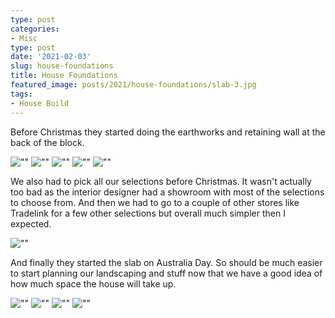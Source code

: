 ```yaml
---
type: post
categories:
- Misc
type: post
date: '2021-02-03'
slug: house-foundations
title: House Foundations
featured_image: posts/2021/house-foundations/slab-3.jpg
tags:
- House Build
---
```


Before Christmas they started doing the earthworks and retaining wall at the back of the block.

![""](earthworks-1.jpg)
![""](earthworks-2.jpg)
![""](earthworks-3.jpg)
![""](earthworks-4.jpg)
![""](earthworks-5.jpg)

We also had to pick all our selections before Christmas.
It wasn't actually too bad as the interior designer had a showroom with most of the selections to choose from. And then we had to go to a couple of other stores like Tradelink for a few other selections but overall much simpler then I expected.

![""](selections-1.jpg)

And finally they started the slab on Australia Day.
So should be much easier to start planning our landscaping and stuff now that we have a good idea of how much space the house will take up.

![""](slab-1.jpg)
![""](slab-2.jpg)
![""](slab-3.jpg)
![""](slab-4.jpg)

